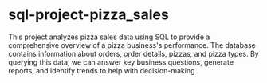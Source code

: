 # sql-project-pizza_sales
This project analyzes pizza sales data using SQL to provide a comprehensive overview of a pizza business's performance. The database contains information about orders, order details, pizzas, and pizza types. By querying this data, we can answer key business questions, generate reports, and identify trends to help with decision-making
